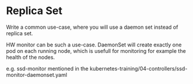# Replica Set

Write a common use-case, where you will use a daemon set instead of replica set.

HW monitor can be such a use-case.
DaemonSet will create exactly one pod on each running node, which is usefull for monitoring for example the health of the nodes.

e.g. ssd-monitor mentioned in the kubernetes-training/04-controllers/ssd-monitor-daemonset.yaml
